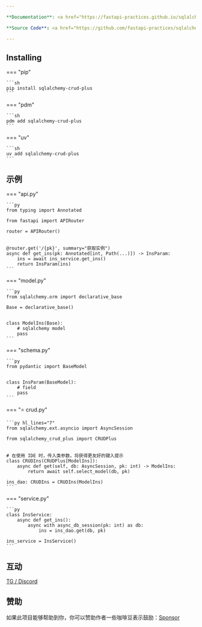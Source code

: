 ```yaml
---

**Documentation**: <a href="https://fastapi-practices.github.io/sqlalchemy-crud-plus" target="_blank">https://fastapi-practices.github.io/sqlalchemy-crud-plus</a>

**Source Code**: <a href="https://github.com/fastapi-practices/sqlalchemy-crud-plus" target="_blank">https://github.com/fastapi-practices/sqlalchemy-crud-plus</a>

---
```


## Installing

=== "pip"

    ```sh
    pip install sqlalchemy-crud-plus
    ```

=== "pdm"

    ```sh
    pdm add sqlalchemy-crud-plus
    ```

=== "uv"

    ```sh
    uv add sqlalchemy-crud-plus
    ```

## 示例

=== "api.py"

    ```py
    from typing import Annotated
    
    from fastapi import APIRouter

    router = APIRouter()


    @router.get('/{pk}', summary="获取实例")
    async def get_ins(pk: Annotated[int, Path(...)]) -> InsParam:
        ins = await ins_service.get_ins()
        return InsParam(ins)
    ```

=== "model.py"

    ```py
    from sqlalchemy.orm import declarative_base

    Base = declarative_base()
    
    
    class ModelIns(Base):
        # sqlalchemy model
        pass
    ```

=== "schema.py"

    ```py
    from pydantic import BaseModel

    
    class InsParam(BaseModel):
        # field
        pass
    ```

=== ":star: crud.py"

    ```py hl_lines="7"
    from sqlalchemy.ext.asyncio import AsyncSession

    from sqlalchemy_crud_plus import CRUDPlus
    
    
    # 在使用 IDE 时，传入类参数，将获得更友好的键入提示
    class CRUDIns(CRUDPlus[ModelIns]):
        async def get(self, db: AsyncSession, pk: int) -> ModelIns:
            return await self.select_model(db, pk)

    ins_dao: CRUDIns = CRUDIns(ModelIns)
    ```

=== "service.py"

    ```py
    class InsService:
        async def get_ins():
            async with async_db_session(pk: int) as db:
                ins = ins_dao.get(db, pk)

    ins_service = InsService()
    ```

## 互动

[TG / Discord](https://wu-clan.github.io/homepage/)

## 赞助

如果此项目能够帮助到你，你可以赞助作者一些咖啡豆表示鼓励：[Sponsor](https://wu-clan.github.io/sponsor/)
